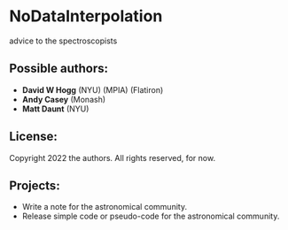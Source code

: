 # NoDataInterpolation
advice to the spectroscopists

## Possible authors:
- **David W Hogg** (NYU) (MPIA) (Flatiron)
- **Andy Casey** (Monash)
- **Matt Daunt** (NYU)

## License:
Copyright 2022 the authors. All rights reserved, for now.

## Projects:
- Write a note for the astronomical community.
- Release simple code or pseudo-code for the astronomical community.
